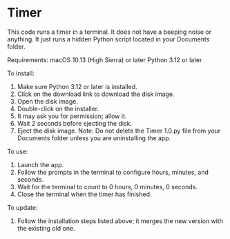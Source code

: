 # Timer
This code runs a timer in a terminal. It does not have a beeping noise or anything. It just runs a hidden Python script located in your Documents folder.

Requirements:
macOS 10.13 (High Sierra) or later
Python 3.12 or later

To install:
1. Make sure Python 3.12 or later is installed.
2. Click on the download link to download the disk image.
3. Open the disk image.
4. Double-click on the installer.
5. It may ask you for permission; allow it.
6. Wait 2 seconds before ejecting the disk.
7. Eject the disk image.
Note: Do not delete the Timer 1.0.py file from your Documents folder unless you are uninstalling the app.

To use:
1. Launch the app.
2. Follow the prompts in the terminal to configure hours, minutes, and seconds.
3. Wait for the terminal to count to 0 hours, 0 minutes, 0 seconds.
4. Close the terminal when the timer has finished.

To update:
1. Follow the installation steps listed above; it merges the new version with the existing old one.
